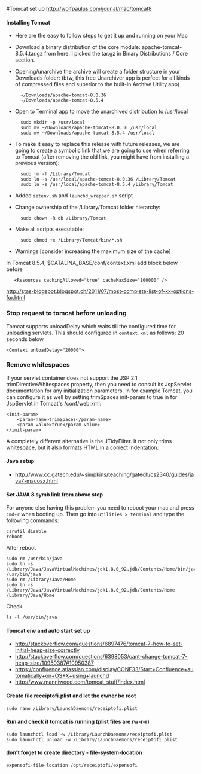 #Tomcat set up
http://wolfpaulus.com/jounal/mac/tomcat8

#### Installing Tomcat
- Here are the easy to follow steps to get it up and running on your Mac
- Download a binary distribution of the core module: apache-tomcat-8.5.4.tar.gz from here. I picked the tar.gz in Binary Distributions / Core section.
- Opening/unarchive the archive will create a folder structure in your Downloads folder: (btw, this free Unarchiver app is perfect for all kinds of compressed files and superior to the built-in Archive Utility.app)

        ~/Downloads/apache-tomcat-8.0.36
        ~/Downloads/apache-tomcat-8.5.4
    
- Open to Terminal app to move the unarchived distribution to /usr/local

        sudo mkdir -p /usr/local
        sudo mv ~/Downloads/apache-tomcat-8.0.36 /usr/local
        sudo mv ~/Downloads/apache-tomcat-8.5.4 /usr/local
    
- To make it easy to replace this release with future releases, we are going to create a symbolic link that we are going to use when referring to Tomcat (after removing the old link, you might have from installing a previous version):

        sudo rm -f /Library/Tomcat
        sudo ln -s /usr/local/apache-tomcat-8.0.36 /Library/Tomcat
        sudo ln -s /usr/local/apache-tomcat-8.5.4 /Library/Tomcat
    
- Added `setenv.sh` and `launchd_wrapper.sh` script
- Change ownership of the /Library/Tomcat folder hierarchy:

        sudo chown -R db /Library/Tomcat
    
- Make all scripts executable:

        sudo chmod +x /Library/Tomcat/bin/*.sh
        
- Warnings [consider increasing the maximum size of the cache]
       
In Tomcat 8.5.4, $CATALINA_BASE/conf/context.xml add block below before </Context>
       
       <Resources cachingAllowed="true" cacheMaxSize="100000" />

http://stas-blogspot.blogspot.ch/2011/07/most-complete-list-of-xx-options-for.html

### Stop request to tomcat before unloading
Tomcat supports unloadDelay which waits till the configured time for unloading servlets.
This should configured in `context.xml` as follows: 20 seconds below

    <Context unloadDelay="20000">

### Remove whitespaces
If your servlet container does not support the JSP 2.1 trimDirectiveWhitespaces property, then you need to consult its
JspServlet documentation for any initialization parameters. In for example Tomcat, you can configure it as well by
setting trimSpaces init-param to true in for JspServlet in Tomcat's /conf/web.xml:

    <init-param>
        <param-name>trimSpaces</param-name>
        <param-value>true</param-value>
    </init-param>

A completely different alternative is the JTidyFilter. It not only trims whitespace, but it also formats HTML in a
correct indentation.

#### Java setup
- http://www.cc.gatech.edu/~simpkins/teaching/gatech/cs2340/guides/java7-macosx.html

#### Set JAVA 8 symb link from above step

For anyone else having this problem you need to reboot your mac and press `cmd+r` when booting up. 
Then go into `utilities > terminal` and type the following commands:

    csrutil disable
    reboot 

After reboot

    sudo rm /usr/bin/java
    sudo ln -s /Library/Java/JavaVirtualMachines/jdk1.8.0_92.jdk/Contents/Home/bin/java /usr/bin/java
    sudo rm /Library/Java/Home
    sudo ln -s /Library/Java/JavaVirtualMachines/jdk1.8.0_92.jdk/Contents/Home /Library/Java/Home
    
Check
    
    ls -l /usr/bin/java

#### Tomcat env and auto start set up
- http://stackoverflow.com/questions/6897476/tomcat-7-how-to-set-initial-heap-size-correctly
- http://stackoverflow.com/questions/6398053/cant-change-tomcat-7-heap-size/10950387#10950387
- https://confluence.atlassian.com/display/CONF33/Start+Confluence+automatically+on+OS+X+using+launchd
- http://www.manniwood.com/tomcat_stuff/index.html

#### Create file receiptofi.plist and let the owner be root

    sudo nano /Library/LaunchDaemons/receiptofi.plist

#### Run and check if tomcat is running (plist files are rw-r-r)

    sudo launchctl load -w /Library/LaunchDaemons/receiptofi.plist
    sudo launchctl unload -w /Library/LaunchDaemons/receiptofi.plist

#### don't forget to create directory - file-system-location

    expensofi-file-location /opt/receiptofi/expensofi
